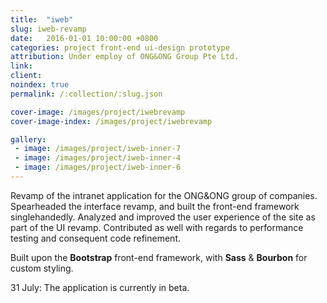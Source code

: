 ```yaml
---
title:  "iweb"
slug: iweb-revamp
date:   2016-01-01 10:00:00 +0800
categories: project front-end ui-design prototype
attribution: Under employ of ONG&ONG Group Pte Ltd.
link: 
client:
noindex: true
permalink: /:collection/:slug.json

cover-image: /images/project/iwebrevamp
cover-image-index: /images/project/iwebrevamp

gallery:
 - image: /images/project/iweb-inner-7
 - image: /images/project/iweb-inner-4
 - image: /images/project/iweb-inner-6
---
```


Revamp of the intranet application for the ONG&ONG group of companies. Spearheaded the interface revamp, and built the front-end framework singlehandedly. Analyzed and improved the user experience of the site as part of the UI revamp. Contributed as well with regards to performance testing and consequent code refinement.

Built upon the **Bootstrap** front-end framework, with **Sass** & **Bourbon** for custom styling.

31 July: The application is currently in beta. 